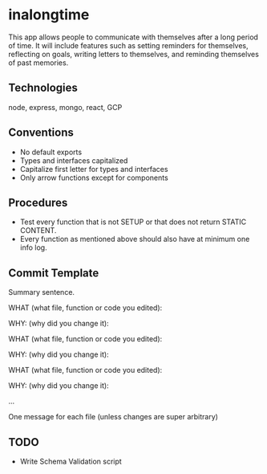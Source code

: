 # inalongtime

This app allows people to communicate with themselves after a long period of time. It will include features such as setting reminders for themselves, reflecting on goals, writing letters to themselves, and reminding themselves of past memories.

## Technologies

node, express, mongo, react, GCP

## Conventions

- No default exports
- Types and interfaces capitalized
- Capitalize first letter for types and interfaces
- Only arrow functions except for components


## Procedures

- Test every function that is not SETUP or that does not return STATIC CONTENT.
- Every function as mentioned above should also have at minimum one info log.

## Commit Template

Summary sentence.

WHAT (what file, function or code you edited):

WHY: (why did you change it):

WHAT (what file, function or code you edited):

WHY: (why did you change it):

WHAT (what file, function or code you edited):

WHY: (why did you change it):

...

One message for each file (unless changes are super arbitrary)

## TODO

- Write Schema Validation script
